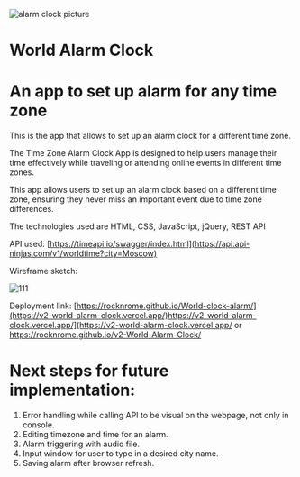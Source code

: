
![alarm clock picture](https://github.com/rocknrome/World-clock-alarm/assets/126816805/1384459d-fea7-421d-a513-35b9499cd103)

# World Alarm Clock

# An app to set up alarm for any time zone

This is the app that allows to set up an alarm clock for a different time zone. 

The Time Zone Alarm Clock App is designed to help users manage their time 
effectively while traveling or attending online events in different time zones. 

This app allows users to set up an alarm clock based on a different time zone, 
ensuring they never miss an important event due to time zone differences.

The technologies used are HTML, CSS, JavaScript, jQuery, REST API

API used: [https://timeapi.io/swagger/index.html](https://api.api-ninjas.com/v1/worldtime?city=Moscow)


Wireframe sketch:



![111](https://github.com/rocknrome/v2-World-Alarm-Clock/assets/126816805/dda39579-4025-454c-aa9c-ffa445d58044)





Deployment link: [https://rocknrome.github.io/World-clock-alarm/](https://v2-world-alarm-clock.vercel.app/)https://v2-world-alarm-clock.vercel.app/](https://v2-world-alarm-clock.vercel.app/
or 
https://rocknrome.github.io/v2-World-Alarm-Clock/



# Next steps for future implementation:
1. Error handling while calling API to be visual on the webpage, not only in console.
2. Editing timezone and time for an alarm.
3. Alarm triggering with audio file.
4. Input window for user to type in a desired city name.
5. Saving alarm after browser refresh.
